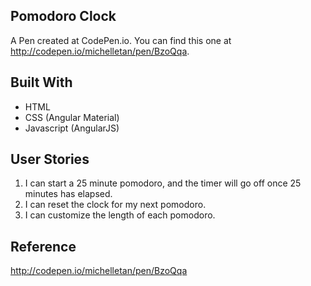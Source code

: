 ## Pomodoro Clock

A Pen created at CodePen.io. You can find this one at http://codepen.io/michelletan/pen/BzoQqa.

## Built With
- HTML
- CSS (Angular Material)
- Javascript (AngularJS)

## User Stories
1. I can start a 25 minute pomodoro, and the timer will go off once 25 minutes has elapsed.
2. I can reset the clock for my next pomodoro.
3. I can customize the length of each pomodoro.

## Reference
http://codepen.io/michelletan/pen/BzoQqa
